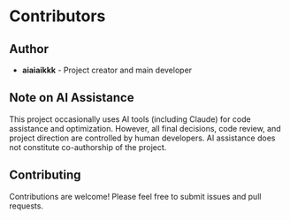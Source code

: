 # Contributors

## Author
- **aiaiaikkk** - Project creator and main developer

## Note on AI Assistance
This project occasionally uses AI tools (including Claude) for code assistance and optimization. However, all final decisions, code review, and project direction are controlled by human developers. AI assistance does not constitute co-authorship of the project.

## Contributing
Contributions are welcome! Please feel free to submit issues and pull requests.